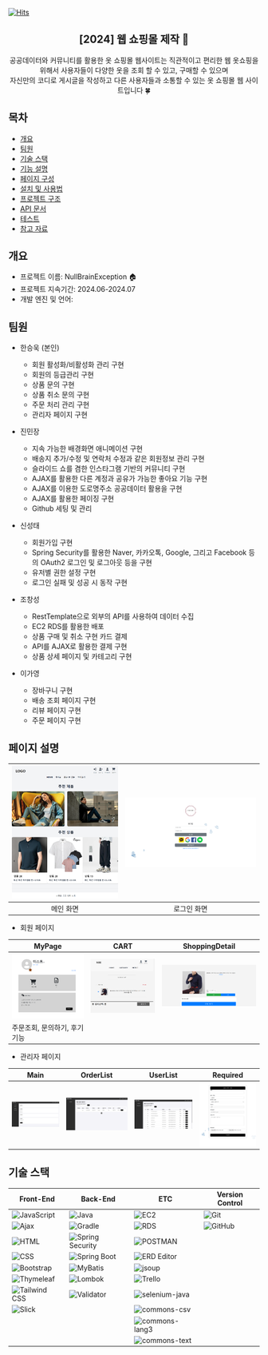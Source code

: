 [![Hits](https://hits.seeyoufarm.com/api/count/incr/badge.svg?url=https%3A%2F%2Fgithub.com%2Fhanwoo726&count_bg=%2379C83D&title_bg=%23555555&icon=&icon_color=%23E7E7E7&title=hits&edge_flat=false)](https://hits.seeyoufarm.com)
<div align="center">
<h2>[2024] 웹 쇼핑몰 제작 🛒</h2>
공공데이터와 커뮤니티를 활용한 옷 쇼핑몰 웹사이트는 직관적이고 편리한 웹 옷쇼핑을 위해서 사용자들이 다양한 옷을 조회 할 수 있고, 구매할 수 있으며<br> 자신만의 코디로 게시글을 작성하고 다른 사용자들과 소통할 수 있는 옷 쇼핑몰 웹 사이트입니다 🍀
</div>

## 목차

- [개요](#개요)
- [팀원](#팀원)
- [기술 스택](#기술-스택)
- [기능 설명](#기능-설명)
- [페이지 구성](#페이지-구성)
- [설치 및 사용법](#설치-및-사용법)
- [프로젝트 구조](#프로젝트-구조)
- [API 문서](#api-문서)
- [테스트](#테스트)
- [참고 자료](#참고-자료)


## 개요
- 프로젝트 이름: NullBrainException 🏠
- 프로젝트 지속기간: 2024.06-2024.07
- 개발 엔진 및 언어: 

## 팀원

- 한승욱 (본인)
  - 회원 활성화/비활성화 관리 구현
  - 회원의 등급관리 구현
  - 상품 문의 구현
  - 상품 취소 문의 구현
  - 주문 처리 관리 구현
  - 관리자 페이지 구현
  
- 진민장
  - 지속 가능한 배경화면 애니메이션 구현
  - 배송지 추가/수정 및 연락처 수정과 같은 회원정보 관리 구현
  - 슬라이드 쇼를 겸한 인스타그램 기반의 커뮤니티 구현
  - AJAX를 활용한 다른 계정과 공유가 가능한 좋아요 기능 구현
  - AJAX를 이용한 도로명주소 공공데이터 활용을 구현
  - AJAX를 활용한 페이징 구현
  - Github 세팅 및 관리

- 신성태
  - 회원가입 구현
  - Spring Security를 활용한 Naver, 카카오톡, Google, 그리고 Facebook 등의 OAuth2 로그인 및 로그아웃 등을 구현
  - 유저별 권한 설정 구현
  - 로그인 실패 및 성공 시 동작 구현

- 조창성
  - RestTemplate으로 외부의 API를 사용하여 데이터 수집
  - EC2 RDS를 활용한 배포
  - 상품 구매 및 취소 구현 카드 결제
  - API를 AJAX로 활용한 결제 구현
  - 상품 상세 페이지 및 카테고리 구현

- 이가영
  - 장바구니 구현
  - 배송 조회 페이지 구현
  - 리뷰 페이지 구현
  - 주문 페이지 구현

## 페이지 설명
| ![image](https://github.com/hanwoo726/MyProject/blob/master/Main.png) | ![image](https://github.com/hanwoo726/MyProject/blob/master/LoginPage.png) |
|:---------------------------------------------------------------------------------------------------------------:|:---------------------------------------------------------------------------------------------------------------:|
|                                                      메인 화면                                                      |                                                     로그인 화면                                                      |



- 회원 페이지

| MyPage| CART| ShoppingDetail|
|----------------------------------------------------------------------------------------------------------------|-----------------------------------------------------------------------------------------------------------------|-----------------------------------------------------------------------------------------------------------------|
| ![image](https://github.com/hanwoo726/MyProject/blob/master/img.png) | ![image](https://github.com/hanwoo726/MyProject/blob/master/Cart.png) | ![image](https://github.com/hanwoo726/MyProject/blob/master/ShoppingDetail.png) |
| 주문조회, 문의하기, 후기 기능                                                                                                                                                                                                                                                                       |

- 관리자 페이지

| Main| OrderList| UserList| Required|
|-----------------------------------------------------------------------------------------------------------------|-----------------------------------------------------------------------------------------------------------------|-----------------------------------------------------------------------------------------------------------------|-----------------------------------------------------------------------------------------------------------------|
| ![image](https://github.com/hanwoo726/MyProject/blob/master/AdminMain.png) | ![image](https://github.com/hanwoo726/MyProject/blob/master/Order.png) | ![image](https://github.com/hanwoo726/MyProject/blob/master/userList.png) | ![image](https://github.com/hanwoo726/MyProject/blob/master/inquiry.png) |                                                                      |

## 기술 스택

| Front-End          | Back-End              | ETC                   | Version Control |
|--------------------|-----------------------|-----------------------|-----------------|
| ![JavaScript](https://img.shields.io/badge/JavaScript-F7DF1E?style=for-the-badge&logo=javascript&logoColor=black) | ![Java](https://img.shields.io/badge/Java-007396?style=for-the-badge&logo=java&logoColor=white)  | ![EC2](https://img.shields.io/badge/Amazon_EC2-FF9900?style=for-the-badge&logo=amazon-ec2&logoColor=white)  | ![Git](https://img.shields.io/badge/Git-F05032?style=for-the-badge&logo=git&logoColor=white) |
| ![Ajax](https://img.shields.io/badge/Ajax-007FFF?style=for-the-badge&logo=ajax&logoColor=white) | ![Gradle](https://img.shields.io/badge/Gradle-02303A?style=for-the-badge&logo=gradle&logoColor=white)  | ![RDS](https://img.shields.io/badge/Amazon_RDS-527FFF?style=for-the-badge&logo=amazon-rds&logoColor=white)  | ![GitHub](https://img.shields.io/badge/GitHub-181717?style=for-the-badge&logo=github&logoColor=white) |
| ![HTML](https://img.shields.io/badge/HTML5-E34F26?style=for-the-badge&logo=html5&logoColor=white)  | ![Spring Security](https://img.shields.io/badge/Spring_Security-6DB33F?style=for-the-badge&logo=spring&logoColor=white)  | ![POSTMAN](https://img.shields.io/badge/Postman-FF6C37?style=for-the-badge&logo=postman&logoColor=white)  |  |
| ![CSS](https://img.shields.io/badge/CSS3-1572B6?style=for-the-badge&logo=css3&logoColor=white)  | ![Spring Boot](https://img.shields.io/badge/Spring_Boot-6DB33F?style=for-the-badge&logo=spring-boot&logoColor=white)  | ![ERD Editor](https://img.shields.io/badge/ERD_Editor-5C2D91?style=for-the-badge&logo=erd&logoColor=white)  |  |
| ![Bootstrap](https://img.shields.io/badge/Bootstrap-563D7C?style=for-the-badge&logo=bootstrap&logoColor=white)  | ![MyBatis](https://img.shields.io/badge/MyBatis-007396?style=for-the-badge&logo=mybatis&logoColor=white)  | ![jsoup](https://img.shields.io/badge/jsoup-333333?style=for-the-badge&logo=jsoup&logoColor=white)  |  |
| ![Thymeleaf](https://img.shields.io/badge/Thymeleaf-005F0F?style=for-the-badge&logo=thymeleaf&logoColor=white)  | ![Lombok](https://img.shields.io/badge/Lombok-323330?style=for-the-badge&logo=lombok&logoColor=white)  | ![Trello](https://img.shields.io/badge/Trello-0052CC?style=for-the-badge&logo=trello&logoColor=white)  |  |
| ![Tailwind CSS](https://img.shields.io/badge/Tailwind_CSS-38B2AC?style=for-the-badge&logo=tailwind-css&logoColor=white)  | ![Validator](https://img.shields.io/badge/Validator-000000?style=for-the-badge&logo=validator&logoColor=white)  | ![selenium-java](https://img.shields.io/badge/Selenium-43B02A?style=for-the-badge&logo=selenium&logoColor=white)  |  |
| ![Slick](https://img.shields.io/badge/Slick-1E2923?style=for-the-badge&logo=slick&logoColor=white)  |  | ![commons-csv](https://img.shields.io/badge/commons_csv-007396?style=for-the-badge&logo=apache&logoColor=white)  |  |
|  |  | ![commons-lang3](https://img.shields.io/badge/commons_lang3-007396?style=for-the-badge&logo=apache&logoColor=white)  |  |
|  |  | ![commons-text](https://img.shields.io/badge/commons_text-007396?style=for-the-badge&logo=apache&logoColor=white)  |  |
